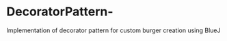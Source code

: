 DecoratorPattern-
=================

Implementation of decorator pattern for custom burger creation using BlueJ
